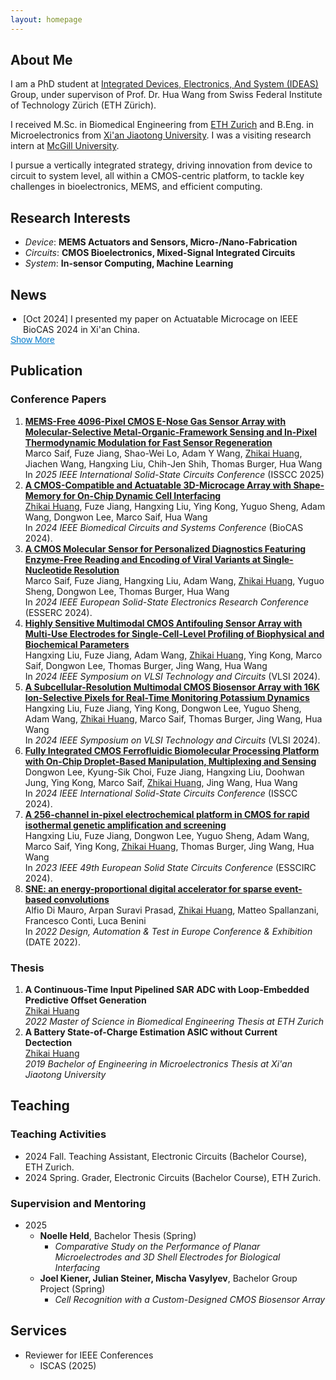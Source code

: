 ```yaml
---
layout: homepage
---
```


## About Me

I am a PhD student at <a href="https://ideas.ethz.ch/">Integrated Devices, Electronics, And System (IDEAS)</a> Group, under supervison of Prof. Dr. Hua Wang from Swiss Federal Institute of Technology Zürich (ETH Zürich).

I received M.Sc. in Biomedical Engineering from <a href="https://ethz.ch/en.html">ETH Zurich</a> and B.Eng. in Microelectronics from <a href="http://en.xjtu.edu.cn/">Xi'an Jiaotong University</a>. I was a visiting research intern at <a href="https://www.mcgill.ca/">McGill University</a>.

I pursue a vertically integrated strategy, driving innovation from device to circuit to system level, all within a CMOS-centric platform, to tackle key challenges in bioelectronics, MEMS, and efficient computing.

## Research Interests

- *Device*: **MEMS Actuators and Sensors, Micro-/Nano-Fabrication** 
- *Circuits*: **CMOS Bioelectronics, Mixed-Signal Integrated Circuits**
- *System*: **In-sensor Computing, Machine Learning**


## News
<ul id="news-list">
  <li class="news-item"> [Oct 2024] I presented my paper on Actuatable Microcage on IEEE BioCAS 2024 in Xi'an China.</li>
</ul><button id="toggle-news">Show More</button>


## Publication


### Conference Papers 

<div>
<ol>
    <li>
        <a href="https://doi.org/10.1109/ISSCC49661.2025.10904809"><b>MEMS-Free 4096-Pixel CMOS E-Nose Gas Sensor Array with Molecular-Selective Metal-Organic-Framework Sensing and In-Pixel Thermodynamic Modulation for Fast Sensor Regeneration</b></a> <br />
        Marco Saif, Fuze Jiang, Shao-Wei Lo, Adam Y Wang, <u>Zhikai Huang</u>, Jiachen Wang, Hangxing Liu, Chih-Jen Shih, Thomas Burger, Hua Wang   <br />
        In <i>2025 IEEE International Solid-State Circuits Conference</i> (ISSCC 2025)
    </li>
    <li>
        <a href="https://doi.org/10.1109/BioCAS61083.2024.10798135"><b>A CMOS-Compatible and Actuatable 3D-Microcage Array with Shape-Memory for On-Chip Dynamic Cell Interfacing</b></a> <br />
        <U>Zhikai Huang</u>, Fuze Jiang, Hangxing Liu, Ying Kong, Yuguo Sheng, Adam Wang, Dongwon Lee, Marco Saif, Hua Wang <br />
        In <i>2024 IEEE Biomedical Circuits and Systems Conference</i> (BioCAS 2024). 
    </li>
    <li>
        <a href="https://doi.org/10.1109/ESSERC62670.2024.10719586"><b>A CMOS Molecular Sensor for Personalized Diagnostics Featuring Enzyme-Free Reading and Encoding of Viral Variants at Single-Nucleotide Resolution</b></a> <br />
        Marco Saif, Fuze Jiang, Hangxing Liu, Adam Wang, <u>Zhikai Huang</u>, Yuguo Sheng, Dongwon Lee, Thomas Burger, Hua Wang  <br />
        In <i>2024 IEEE European Solid-State Electronics Research Conference</i> (ESSERC 2024).
    </li>
    <li>
        <a href="https://doi.org/10.1109/VLSITechnologyandCir46783.2024.10631420"><b>Highly Sensitive Multimodal CMOS Antifouling Sensor Array with Multi-Use Electrodes for Single-Cell-Level Profiling of Biophysical and Biochemical Parameters</b></a> <br />
        Hangxing Liu, Fuze Jiang, Adam Wang, <u>Zhikai Huang</u>, Ying Kong, Marco Saif, Dongwon Lee, Thomas Burger, Jing Wang, Hua Wang  <br />
        In <i>2024 IEEE Symposium on VLSI Technology and Circuits</i> (VLSI 2024).
    </li>
    <li>
        <a href="https://doi.org/10.1109/VLSITechnologyandCir46783.2024.10631479"><b>A Subcellular-Resolution Multimodal CMOS Biosensor Array with 16K Ion-Selective Pixels for Real-Time Monitoring Potassium Dynamics</b></a> <br />
        Hangxing Liu, Fuze Jiang, Ying Kong, Dongwon Lee, Yuguo Sheng, Adam Wang, <u>Zhikai Huang</u>, Marco Saif, Thomas Burger, Jing Wang, Hua Wang  <br />
        In <i>2024 IEEE Symposium on VLSI Technology and Circuits</i> (VLSI 2024).
    </li>
    <li>
        <a href="https://doi.org/10.1109/ISSCC49657.2024.10454430"><b>Fully Integrated CMOS Ferrofluidic Biomolecular Processing Platform with On-Chip Droplet-Based Manipulation, Multiplexing and Sensing</b></a> <br />
        Dongwon Lee, Kyung-Sik Choi, Fuze Jiang, Hangxing Liu, Doohwan Jung, Ying Kong, Marco Saif, <u>Zhikai Huang</u>, Jing Wang, Hua Wang  <br />
        In <i>2024 IEEE International Solid-State Circuits Conference</i> (ISSCC 2024).
    </li>
    <li>
        <a href="https://doi.org/10.1109/ESSCIRC59616.2023.10268777"><b>A 256-channel in-pixel electrochemical platform in CMOS for rapid isothermal genetic amplification and screening</b></a> <br />
        Hangxing Liu, Fuze Jiang, Dongwon Lee, Yuguo Sheng, Adam Wang, Marco Saif, Ying Kong, <u>Zhikai Huang</u>, Thomas Burger, Jing Wang, Hua Wang  <br />
        In <i>2023 IEEE 49th European Solid State Circuits Conference</i> (ESSCIRC 2024).
    </li>
      <li>
        <a href="https://doi.org/10.23919/DATE54114.2022.9774552"><b>SNE: an energy-proportional digital accelerator for sparse event-based convolutions</b></a> <br />
        Alfio Di Mauro, Arpan Suravi Prasad, <u>Zhikai Huang</u>, Matteo Spallanzani, Francesco Conti, Luca Benini  <br />
        In <i>2022 Design, Automation & Test in Europe Conference & Exhibition</i> (DATE 2022).
    </li>
            
</ol>
</div>

### Thesis

<div>
<ol>
    <li>
        <b> A Continuous-Time Input Pipelined SAR ADC with Loop-Embedded Predictive Offset Generation</b> <br />
        <u>Zhikai Huang</u>  <br />
        <i>2022 Master of Science in Biomedical Engineering Thesis at ETH Zurich</i>
    </li>
    <li>
        <b> A Battery State-of-Charge Estimation ASIC without Current Dectection</b> <br />
        <u>Zhikai Huang</u>  <br />
        <i>2019 Bachelor of Engineering in Microelectronics Thesis at Xi'an Jiaotong University</i>
    </li>    

</ol>
</div>



## Teaching

### Teaching Activities
- 2024 Fall. Teaching Assistant, Electronic Circuits (Bachelor Course), ETH Zurich.
- 2024 Spring. Grader, Electronic Circuits (Bachelor Course), ETH Zurich.

### Supervision and Mentoring
- 2025
  - **Noelle Held**, Bachelor Thesis (Spring)
    -  *Comparative Study on the Performance of Planar Microelectrodes and 3D Shell Electrodes for Biological Interfacing*
  - **Joel Kiener, Julian Steiner, Mischa Vasylyev**, Bachelor Group Project (Spring)
    - *Cell Recognition with a Custom-Designed CMOS Biosensor Array*

## Services

- Reviewer for IEEE Conferences
     -  ISCAS (2025)
 










<style>
.news-item.hidden {
  display: none;
}
#news-list {
  margin-bottom: 0;
  padding-left: 20px; /* match <ul> indent */
}
#toggle-news {
  background: none;
  border: none;
  color: #007acc;
  font-size: 14px;
  cursor: pointer;
  padding: 0;
  margin: 0;
  text-decoration: underline;
  display: inline;
}
</style>

<script>
document.addEventListener('DOMContentLoaded', function() {
  const items = document.querySelectorAll('#news-list .news-item');
  const btn = document.getElementById('toggle-news');
  let expanded = false;

  // Hide items beyond the 5th
  items.forEach((item, index) => {
    if (index >= 5) item.classList.add('hidden');
  });

  if (items.length <= 5) {
    btn.style.display = 'none';
    return;
  }

  btn.addEventListener('click', function() {
    expanded = !expanded;
    items.forEach((item, index) => {
      if (index >= 5) {
        item.classList.toggle('hidden', !expanded);
      }
    });
    btn.textContent = expanded ? 'Show Less' : 'Show More';
  });
});
</script>
